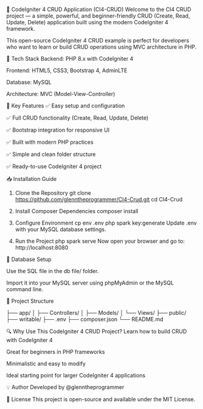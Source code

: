 🚀 CodeIgniter 4 CRUD Application (CI4-CRUD)
Welcome to the CI4 CRUD project — a simple, powerful, and beginner-friendly CRUD (Create, Read, Update, Delete) application built using the modern CodeIgniter 4 framework.

This open-source CodeIgniter 4 CRUD example is perfect for developers who want to learn or build CRUD operations using MVC architecture in PHP.

🧰 Tech Stack
Backend: PHP 8.x with CodeIgniter 4

Frontend: HTML5, CSS3, Bootstrap 4, AdminLTE

Database: MySQL

Architecture: MVC (Model-View-Controller)

🎯 Key Features
✅ Easy setup and configuration

✅ Full CRUD functionality (Create, Read, Update, Delete)

✅ Bootstrap integration for responsive UI

✅ Built with modern PHP practices

✅ Simple and clean folder structure

✅ Ready-to-use CodeIgniter 4 project

📥 Installation Guide
1. Clone the Repository
git clone https://github.com/glenntheprogrammer/CI4-Crud.git
cd CI4-Crud

3. Install Composer Dependencies
composer install

4. Configure Environment
cp env .env
php spark key:generate
Update .env with your MySQL database settings.

5. Run the Project
php spark serve
Now open your browser and go to:
http://localhost:8080

💾 Database Setup

Use the SQL file in the db file/ folder.

Import it into your MySQL server using phpMyAdmin or the MySQL command line.

📂 Project Structure

├── app/
│   ├── Controllers/
│   ├── Models/
│   └── Views/
├── public/
├── writable/
├── .env
├── composer.json
└── README.md

🔍 Why Use This CodeIgniter 4 CRUD Project?
Learn how to build CRUD with CodeIgniter 4

Great for beginners in PHP frameworks

Minimalistic and easy to modify

Ideal starting point for larger CodeIgniter 4 applications

💡 Author
Developed by @glenntheprogrammer

📜 License
This project is open-source and available under the MIT License.
